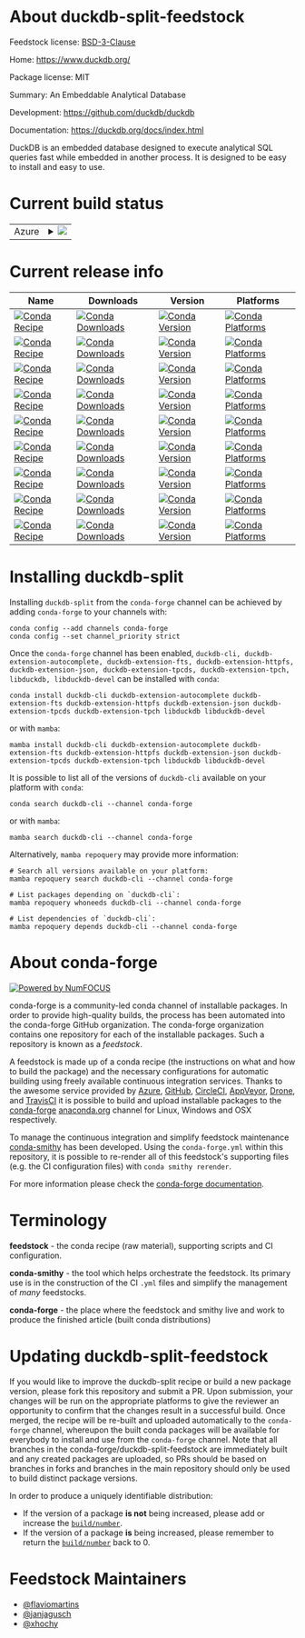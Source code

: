 About duckdb-split-feedstock
============================

Feedstock license: [BSD-3-Clause](https://github.com/conda-forge/duckdb-split-feedstock/blob/main/LICENSE.txt)

Home: https://www.duckdb.org/

Package license: MIT

Summary: An Embeddable Analytical Database

Development: https://github.com/duckdb/duckdb

Documentation: https://duckdb.org/docs/index.html

DuckDB is an embedded database designed to execute analytical SQL queries
fast while embedded in another process. It is designed to be easy to
install and easy to use.


Current build status
====================


<table>
    
  <tr>
    <td>Azure</td>
    <td>
      <details>
        <summary>
          <a href="https://dev.azure.com/conda-forge/feedstock-builds/_build/latest?definitionId=21046&branchName=main">
            <img src="https://dev.azure.com/conda-forge/feedstock-builds/_apis/build/status/duckdb-split-feedstock?branchName=main">
          </a>
        </summary>
        <table>
          <thead><tr><th>Variant</th><th>Status</th></tr></thead>
          <tbody><tr>
              <td>linux_64</td>
              <td>
                <a href="https://dev.azure.com/conda-forge/feedstock-builds/_build/latest?definitionId=21046&branchName=main">
                  <img src="https://dev.azure.com/conda-forge/feedstock-builds/_apis/build/status/duckdb-split-feedstock?branchName=main&jobName=linux&configuration=linux%20linux_64_" alt="variant">
                </a>
              </td>
            </tr><tr>
              <td>linux_aarch64</td>
              <td>
                <a href="https://dev.azure.com/conda-forge/feedstock-builds/_build/latest?definitionId=21046&branchName=main">
                  <img src="https://dev.azure.com/conda-forge/feedstock-builds/_apis/build/status/duckdb-split-feedstock?branchName=main&jobName=linux&configuration=linux%20linux_aarch64_" alt="variant">
                </a>
              </td>
            </tr><tr>
              <td>osx_64</td>
              <td>
                <a href="https://dev.azure.com/conda-forge/feedstock-builds/_build/latest?definitionId=21046&branchName=main">
                  <img src="https://dev.azure.com/conda-forge/feedstock-builds/_apis/build/status/duckdb-split-feedstock?branchName=main&jobName=osx&configuration=osx%20osx_64_" alt="variant">
                </a>
              </td>
            </tr><tr>
              <td>osx_arm64</td>
              <td>
                <a href="https://dev.azure.com/conda-forge/feedstock-builds/_build/latest?definitionId=21046&branchName=main">
                  <img src="https://dev.azure.com/conda-forge/feedstock-builds/_apis/build/status/duckdb-split-feedstock?branchName=main&jobName=osx&configuration=osx%20osx_arm64_" alt="variant">
                </a>
              </td>
            </tr><tr>
              <td>win_64</td>
              <td>
                <a href="https://dev.azure.com/conda-forge/feedstock-builds/_build/latest?definitionId=21046&branchName=main">
                  <img src="https://dev.azure.com/conda-forge/feedstock-builds/_apis/build/status/duckdb-split-feedstock?branchName=main&jobName=win&configuration=win%20win_64_" alt="variant">
                </a>
              </td>
            </tr><tr>
              <td>win_arm64</td>
              <td>
                <a href="https://dev.azure.com/conda-forge/feedstock-builds/_build/latest?definitionId=21046&branchName=main">
                  <img src="https://dev.azure.com/conda-forge/feedstock-builds/_apis/build/status/duckdb-split-feedstock?branchName=main&jobName=win&configuration=win%20win_arm64_" alt="variant">
                </a>
              </td>
            </tr>
          </tbody>
        </table>
      </details>
    </td>
  </tr>
</table>

Current release info
====================

| Name | Downloads | Version | Platforms |
| --- | --- | --- | --- |
| [![Conda Recipe](https://img.shields.io/badge/recipe-duckdb--cli-green.svg)](https://anaconda.org/conda-forge/duckdb-cli) | [![Conda Downloads](https://img.shields.io/conda/dn/conda-forge/duckdb-cli.svg)](https://anaconda.org/conda-forge/duckdb-cli) | [![Conda Version](https://img.shields.io/conda/vn/conda-forge/duckdb-cli.svg)](https://anaconda.org/conda-forge/duckdb-cli) | [![Conda Platforms](https://img.shields.io/conda/pn/conda-forge/duckdb-cli.svg)](https://anaconda.org/conda-forge/duckdb-cli) |
| [![Conda Recipe](https://img.shields.io/badge/recipe-duckdb--extension--autocomplete-green.svg)](https://anaconda.org/conda-forge/duckdb-extension-autocomplete) | [![Conda Downloads](https://img.shields.io/conda/dn/conda-forge/duckdb-extension-autocomplete.svg)](https://anaconda.org/conda-forge/duckdb-extension-autocomplete) | [![Conda Version](https://img.shields.io/conda/vn/conda-forge/duckdb-extension-autocomplete.svg)](https://anaconda.org/conda-forge/duckdb-extension-autocomplete) | [![Conda Platforms](https://img.shields.io/conda/pn/conda-forge/duckdb-extension-autocomplete.svg)](https://anaconda.org/conda-forge/duckdb-extension-autocomplete) |
| [![Conda Recipe](https://img.shields.io/badge/recipe-duckdb--extension--fts-green.svg)](https://anaconda.org/conda-forge/duckdb-extension-fts) | [![Conda Downloads](https://img.shields.io/conda/dn/conda-forge/duckdb-extension-fts.svg)](https://anaconda.org/conda-forge/duckdb-extension-fts) | [![Conda Version](https://img.shields.io/conda/vn/conda-forge/duckdb-extension-fts.svg)](https://anaconda.org/conda-forge/duckdb-extension-fts) | [![Conda Platforms](https://img.shields.io/conda/pn/conda-forge/duckdb-extension-fts.svg)](https://anaconda.org/conda-forge/duckdb-extension-fts) |
| [![Conda Recipe](https://img.shields.io/badge/recipe-duckdb--extension--httpfs-green.svg)](https://anaconda.org/conda-forge/duckdb-extension-httpfs) | [![Conda Downloads](https://img.shields.io/conda/dn/conda-forge/duckdb-extension-httpfs.svg)](https://anaconda.org/conda-forge/duckdb-extension-httpfs) | [![Conda Version](https://img.shields.io/conda/vn/conda-forge/duckdb-extension-httpfs.svg)](https://anaconda.org/conda-forge/duckdb-extension-httpfs) | [![Conda Platforms](https://img.shields.io/conda/pn/conda-forge/duckdb-extension-httpfs.svg)](https://anaconda.org/conda-forge/duckdb-extension-httpfs) |
| [![Conda Recipe](https://img.shields.io/badge/recipe-duckdb--extension--json-green.svg)](https://anaconda.org/conda-forge/duckdb-extension-json) | [![Conda Downloads](https://img.shields.io/conda/dn/conda-forge/duckdb-extension-json.svg)](https://anaconda.org/conda-forge/duckdb-extension-json) | [![Conda Version](https://img.shields.io/conda/vn/conda-forge/duckdb-extension-json.svg)](https://anaconda.org/conda-forge/duckdb-extension-json) | [![Conda Platforms](https://img.shields.io/conda/pn/conda-forge/duckdb-extension-json.svg)](https://anaconda.org/conda-forge/duckdb-extension-json) |
| [![Conda Recipe](https://img.shields.io/badge/recipe-duckdb--extension--tpcds-green.svg)](https://anaconda.org/conda-forge/duckdb-extension-tpcds) | [![Conda Downloads](https://img.shields.io/conda/dn/conda-forge/duckdb-extension-tpcds.svg)](https://anaconda.org/conda-forge/duckdb-extension-tpcds) | [![Conda Version](https://img.shields.io/conda/vn/conda-forge/duckdb-extension-tpcds.svg)](https://anaconda.org/conda-forge/duckdb-extension-tpcds) | [![Conda Platforms](https://img.shields.io/conda/pn/conda-forge/duckdb-extension-tpcds.svg)](https://anaconda.org/conda-forge/duckdb-extension-tpcds) |
| [![Conda Recipe](https://img.shields.io/badge/recipe-duckdb--extension--tpch-green.svg)](https://anaconda.org/conda-forge/duckdb-extension-tpch) | [![Conda Downloads](https://img.shields.io/conda/dn/conda-forge/duckdb-extension-tpch.svg)](https://anaconda.org/conda-forge/duckdb-extension-tpch) | [![Conda Version](https://img.shields.io/conda/vn/conda-forge/duckdb-extension-tpch.svg)](https://anaconda.org/conda-forge/duckdb-extension-tpch) | [![Conda Platforms](https://img.shields.io/conda/pn/conda-forge/duckdb-extension-tpch.svg)](https://anaconda.org/conda-forge/duckdb-extension-tpch) |
| [![Conda Recipe](https://img.shields.io/badge/recipe-libduckdb-green.svg)](https://anaconda.org/conda-forge/libduckdb) | [![Conda Downloads](https://img.shields.io/conda/dn/conda-forge/libduckdb.svg)](https://anaconda.org/conda-forge/libduckdb) | [![Conda Version](https://img.shields.io/conda/vn/conda-forge/libduckdb.svg)](https://anaconda.org/conda-forge/libduckdb) | [![Conda Platforms](https://img.shields.io/conda/pn/conda-forge/libduckdb.svg)](https://anaconda.org/conda-forge/libduckdb) |
| [![Conda Recipe](https://img.shields.io/badge/recipe-libduckdb--devel-green.svg)](https://anaconda.org/conda-forge/libduckdb-devel) | [![Conda Downloads](https://img.shields.io/conda/dn/conda-forge/libduckdb-devel.svg)](https://anaconda.org/conda-forge/libduckdb-devel) | [![Conda Version](https://img.shields.io/conda/vn/conda-forge/libduckdb-devel.svg)](https://anaconda.org/conda-forge/libduckdb-devel) | [![Conda Platforms](https://img.shields.io/conda/pn/conda-forge/libduckdb-devel.svg)](https://anaconda.org/conda-forge/libduckdb-devel) |

Installing duckdb-split
=======================

Installing `duckdb-split` from the `conda-forge` channel can be achieved by adding `conda-forge` to your channels with:

```
conda config --add channels conda-forge
conda config --set channel_priority strict
```

Once the `conda-forge` channel has been enabled, `duckdb-cli, duckdb-extension-autocomplete, duckdb-extension-fts, duckdb-extension-httpfs, duckdb-extension-json, duckdb-extension-tpcds, duckdb-extension-tpch, libduckdb, libduckdb-devel` can be installed with `conda`:

```
conda install duckdb-cli duckdb-extension-autocomplete duckdb-extension-fts duckdb-extension-httpfs duckdb-extension-json duckdb-extension-tpcds duckdb-extension-tpch libduckdb libduckdb-devel
```

or with `mamba`:

```
mamba install duckdb-cli duckdb-extension-autocomplete duckdb-extension-fts duckdb-extension-httpfs duckdb-extension-json duckdb-extension-tpcds duckdb-extension-tpch libduckdb libduckdb-devel
```

It is possible to list all of the versions of `duckdb-cli` available on your platform with `conda`:

```
conda search duckdb-cli --channel conda-forge
```

or with `mamba`:

```
mamba search duckdb-cli --channel conda-forge
```

Alternatively, `mamba repoquery` may provide more information:

```
# Search all versions available on your platform:
mamba repoquery search duckdb-cli --channel conda-forge

# List packages depending on `duckdb-cli`:
mamba repoquery whoneeds duckdb-cli --channel conda-forge

# List dependencies of `duckdb-cli`:
mamba repoquery depends duckdb-cli --channel conda-forge
```


About conda-forge
=================

[![Powered by
NumFOCUS](https://img.shields.io/badge/powered%20by-NumFOCUS-orange.svg?style=flat&colorA=E1523D&colorB=007D8A)](https://numfocus.org)

conda-forge is a community-led conda channel of installable packages.
In order to provide high-quality builds, the process has been automated into the
conda-forge GitHub organization. The conda-forge organization contains one repository
for each of the installable packages. Such a repository is known as a *feedstock*.

A feedstock is made up of a conda recipe (the instructions on what and how to build
the package) and the necessary configurations for automatic building using freely
available continuous integration services. Thanks to the awesome service provided by
[Azure](https://azure.microsoft.com/en-us/services/devops/), [GitHub](https://github.com/),
[CircleCI](https://circleci.com/), [AppVeyor](https://www.appveyor.com/),
[Drone](https://cloud.drone.io/welcome), and [TravisCI](https://travis-ci.com/)
it is possible to build and upload installable packages to the
[conda-forge](https://anaconda.org/conda-forge) [anaconda.org](https://anaconda.org/)
channel for Linux, Windows and OSX respectively.

To manage the continuous integration and simplify feedstock maintenance
[conda-smithy](https://github.com/conda-forge/conda-smithy) has been developed.
Using the ``conda-forge.yml`` within this repository, it is possible to re-render all of
this feedstock's supporting files (e.g. the CI configuration files) with ``conda smithy rerender``.

For more information please check the [conda-forge documentation](https://conda-forge.org/docs/).

Terminology
===========

**feedstock** - the conda recipe (raw material), supporting scripts and CI configuration.

**conda-smithy** - the tool which helps orchestrate the feedstock.
                   Its primary use is in the construction of the CI ``.yml`` files
                   and simplify the management of *many* feedstocks.

**conda-forge** - the place where the feedstock and smithy live and work to
                  produce the finished article (built conda distributions)


Updating duckdb-split-feedstock
===============================

If you would like to improve the duckdb-split recipe or build a new
package version, please fork this repository and submit a PR. Upon submission,
your changes will be run on the appropriate platforms to give the reviewer an
opportunity to confirm that the changes result in a successful build. Once
merged, the recipe will be re-built and uploaded automatically to the
`conda-forge` channel, whereupon the built conda packages will be available for
everybody to install and use from the `conda-forge` channel.
Note that all branches in the conda-forge/duckdb-split-feedstock are
immediately built and any created packages are uploaded, so PRs should be based
on branches in forks and branches in the main repository should only be used to
build distinct package versions.

In order to produce a uniquely identifiable distribution:
 * If the version of a package **is not** being increased, please add or increase
   the [``build/number``](https://docs.conda.io/projects/conda-build/en/latest/resources/define-metadata.html#build-number-and-string).
 * If the version of a package **is** being increased, please remember to return
   the [``build/number``](https://docs.conda.io/projects/conda-build/en/latest/resources/define-metadata.html#build-number-and-string)
   back to 0.

Feedstock Maintainers
=====================

* [@flaviomartins](https://github.com/flaviomartins/)
* [@janjagusch](https://github.com/janjagusch/)
* [@xhochy](https://github.com/xhochy/)

